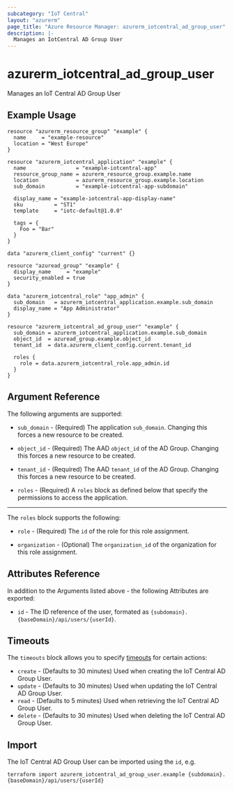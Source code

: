 ```yaml
---
subcategory: "IoT Central"
layout: "azurerm"
page_title: "Azure Resource Manager: azurerm_iotcentral_ad_group_user"
description: |-
  Manages an IotCentral AD Group User
---
```


# azurerm_iotcentral_ad_group_user

Manages an IoT Central AD Group User

## Example Usage

```hcl
resource "azurerm_resource_group" "example" {
  name     = "example-resource"
  location = "West Europe"
}

resource "azurerm_iotcentral_application" "example" {
  name                = "example-iotcentral-app"
  resource_group_name = azurerm_resource_group.example.name
  location            = azurerm_resource_group.example.location
  sub_domain          = "example-iotcentral-app-subdomain"

  display_name = "example-iotcentral-app-display-name"
  sku          = "ST1"
  template     = "iotc-default@1.0.0"

  tags = {
    Foo = "Bar"
  }
}

data "azurerm_client_config" "current" {}

resource "azuread_group" "example" {
  display_name     = "example"
  security_enabled = true
}

data "azurerm_iotcentral_role" "app_admin" {
  sub_domain   = azurerm_iotcentral_application.example.sub_domain
  display_name = "App Administrator"
}

resource "azurerm_iotcentral_ad_group_user" "example" {
  sub_domain = azurerm_iotcentral_application.example.sub_domain
  object_id  = azuread_group.example.object_id
  tenant_id  = data.azurerm_client_config.current.tenant_id

  roles {
    role = data.azurerm_iotcentral_role.app_admin.id
  }
}
```

## Argument Reference

The following arguments are supported:

* `sub_domain` - (Required) The application `sub_domain`. Changing this forces a new resource to be created.

* `object_id` - (Required) The AAD `object_id` of the AD Group. Changing this forces a new resource to be created.

* `tenant_id` - (Required) The AAD `tenant_id` of the AD Group. Changing this forces a new resource to be created.

* `roles` - (Required) A `roles` block as defined below that specify the permissions to access the application.

---

The `roles` block supports the following:

* `role` - (Required) The `id` of the role for this role assignment.

* `organization` - (Optional) The `organization_id` of the organization for this role assignment.

## Attributes Reference

In addition to the Arguments listed above - the following Attributes are exported:

* `id` - The ID reference of the user, formated as `{subdomain}.{baseDomain}/api/users/{userId}`.

## Timeouts

The `timeouts` block allows you to specify [timeouts](https://www.terraform.io/language/resources/syntax#operation-timeouts) for certain actions:

* `create` - (Defaults to 30 minutes) Used when creating the IoT Central AD Group User.
* `update` - (Defaults to 30 minutes) Used when updating the IoT Central AD Group User.
* `read` - (Defaults to 5 minutes) Used when retrieving the IoT Central AD Group User.
* `delete` - (Defaults to 30 minutes) Used when deleting the IoT Central AD Group User.

## Import

The IoT Central AD Group User can be imported using the `id`, e.g.

```shell
terraform import azurerm_iotcentral_ad_group_user.example {subdomain}.{baseDomain}/api/users/{userId}
```
